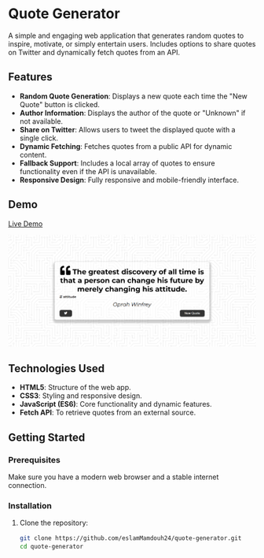 # Quote Generator

A simple and engaging web application that generates random quotes to inspire, motivate, or simply entertain users. Includes options to share quotes on Twitter and dynamically fetch quotes from an API.

## Features

- **Random Quote Generation**: Displays a new quote each time the "New Quote" button is clicked.
- **Author Information**: Displays the author of the quote or "Unknown" if not available.
- **Share on Twitter**: Allows users to tweet the displayed quote with a single click.
- **Dynamic Fetching**: Fetches quotes from a public API for dynamic content.
- **Fallback Support**: Includes a local array of quotes to ensure functionality even if the API is unavailable.
- **Responsive Design**: Fully responsive and mobile-friendly interface.

## Demo

[Live Demo](https://eslammamdouh24.github.io/quote-generator)

![Preview Screenshot](images/screenshot.png)

## Technologies Used

- **HTML5**: Structure of the web app.
- **CSS3**: Styling and responsive design.
- **JavaScript (ES6)**: Core functionality and dynamic features.
- **Fetch API**: To retrieve quotes from an external source.

## Getting Started

### Prerequisites
Make sure you have a modern web browser and a stable internet connection.

### Installation

1. Clone the repository:
   ```bash
   git clone https://github.com/eslamMamdouh24/quote-generator.git
   cd quote-generator
